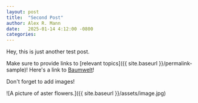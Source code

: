 ```yaml
---
layout: post
title:  "Second Post"
author: Alex R. Mann
date:   2025-01-14 4:12:00 -0800
categories:
---
```

Hey, this is just another test post.

Make sure to provide links to [relevant topics]({{ site.baseurl }}/permalink-sample)! Here's a link to [Baumwelt][baumwelt]!

Don't forget to add images!

![A picture of aster flowers.]({{ site.baseurl }}/assets/image.jpg)

[baumwelt]: https://www.thebaumwelt.com